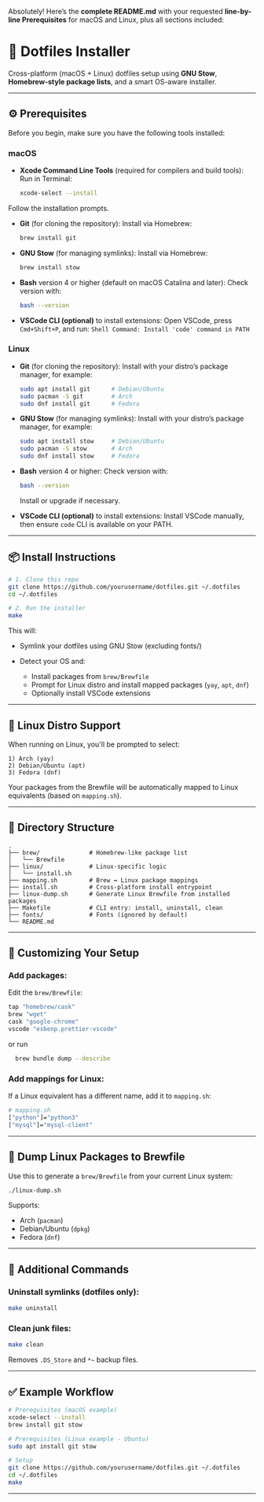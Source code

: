 
Absolutely! Here’s the **complete README.md** with your requested **line-by-line Prerequisites** for macOS and Linux, plus all sections included:

# 🧰 Dotfiles Installer

Cross-platform (macOS + Linux) dotfiles setup using **GNU Stow**, **Homebrew-style package lists**, and a smart OS-aware installer.

---

## ⚙️ Prerequisites

Before you begin, make sure you have the following tools installed:

### macOS

- **Xcode Command Line Tools** (required for compilers and build tools):  
  Run in Terminal:  
  ```bash
  xcode-select --install
  ```

Follow the installation prompts.

* **Git** (for cloning the repository):
  Install via Homebrew:

  ```bash
  brew install git
  ```

* **GNU Stow** (for managing symlinks):
  Install via Homebrew:

  ```bash
  brew install stow
  ```

* **Bash** version 4 or higher (default on macOS Catalina and later):
  Check version with:

  ```bash
  bash --version
  ```

* **VSCode CLI (optional)** to install extensions:
  Open VSCode, press `Cmd+Shift+P`, and run:
  `Shell Command: Install 'code' command in PATH`

### Linux

* **Git** (for cloning the repository):
  Install with your distro’s package manager, for example:

  ```bash
  sudo apt install git      # Debian/Ubuntu
  sudo pacman -S git        # Arch
  sudo dnf install git      # Fedora
  ```

* **GNU Stow** (for managing symlinks):
  Install with your distro’s package manager, for example:

  ```bash
  sudo apt install stow     # Debian/Ubuntu
  sudo pacman -S stow       # Arch
  sudo dnf install stow     # Fedora
  ```

* **Bash** version 4 or higher:
  Check version with:

  ```bash
  bash --version
  ```

  Install or upgrade if necessary.

* **VSCode CLI (optional)** to install extensions:
  Install VSCode manually, then ensure `code` CLI is available on your PATH.

---

## 📦 Install Instructions

```bash
# 1. Clone this repo
git clone https://github.com/yourusername/dotfiles.git ~/.dotfiles
cd ~/.dotfiles

# 2. Run the installer
make
```

This will:

* Symlink your dotfiles using GNU Stow (excluding fonts/)
* Detect your OS and:

  * Install packages from `brew/Brewfile`
  * Prompt for Linux distro and install mapped packages (`yay`, `apt`, `dnf`)
  * Optionally install VSCode extensions

---

## 🐧 Linux Distro Support

When running on Linux, you'll be prompted to select:

```
1) Arch (yay)
2) Debian/Ubuntu (apt)
3) Fedora (dnf)
```

Your packages from the Brewfile will be automatically mapped to Linux equivalents (based on `mapping.sh`).

---

## 📁 Directory Structure

```
.
├── brew/              # Homebrew-like package list
│   └── Brewfile
├── linux/             # Linux-specific logic
│   └── install.sh
├── mapping.sh         # Brew ↔ Linux package mappings
├── install.sh         # Cross-platform install entrypoint
├── linux-dump.sh      # Generate Linux Brewfile from installed packages
├── Makefile           # CLI entry: install, uninstall, clean
├── fonts/             # Fonts (ignored by default)
└── README.md
```

---

## 🔀 Customizing Your Setup

### Add packages:

Edit the `brew/Brewfile`:

```bash
tap "homebrew/cask"
brew "wget"
cask "google-chrome"
vscode "esbenp.prettier-vscode"
```
or run

```bash
  brew bundle dump --describe
```


### Add mappings for Linux:

If a Linux equivalent has a different name, add it to `mapping.sh`:

```bash
# mapping.sh
["python"]="python3"
["mysql"]="mysql-client"
```

---

## 🧪 Dump Linux Packages to Brewfile

Use this to generate a `brew/Brewfile` from your current Linux system:

```bash
./linux-dump.sh
```

Supports:

* Arch (`pacman`)
* Debian/Ubuntu (`dpkg`)
* Fedora (`dnf`)

---

## 🧹 Additional Commands

### Uninstall symlinks (dotfiles only):

```bash
make uninstall
```

### Clean junk files:

```bash
make clean
```

Removes `.DS_Store` and `*~` backup files.

---

## ✅ Example Workflow

```bash
# Prerequisites (macOS example)
xcode-select --install
brew install git stow

# Prerequisites (Linux example - Ubuntu)
sudo apt install git stow

# Setup
git clone https://github.com/yourusername/dotfiles.git ~/.dotfiles
cd ~/.dotfiles
make
```

---



